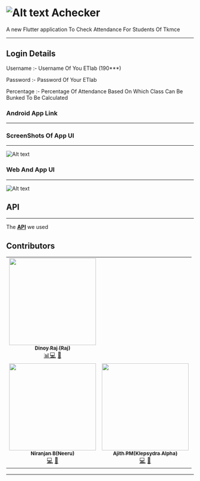 # ![Alt text](https://github.com/Dinoy-Raj/anonymousapp/blob/main/assets/xx.png) Achecker

A new Flutter application To Check Attendance For Students Of Tkmce 



---



## Login Details

Username :- Username Of You ETlab (190***)

Password :- Password Of Your ETlab

Percentage :- Percentage Of Attendance Based On Which Class Can Be Bunked To Be Calculated


### Android App Link 



---


### ScreenShots Of App UI

---

![Alt text](https://github.com/Dinoy-Raj/anonymousapp/blob/main/assets/fd.png)    





### Web And App UI

---


![Alt text](https://github.com/Dinoy-Raj/anonymousapp/blob/main/assets/gf.png) 











## API

---

The **[API](https://anonymousgbuapi.herokuapp.com/)** we used




## Contributors


<table>
  <tr>
      <td align="center"><a href="https://github.com/Dinoy-Raj"><img src="https://avatars2.githubusercontent.com/u/62199728?s=400&u=ec49e70797755f5091bcc1cd3ee60f5faaec91b6&v=4" width="233px;" alt=""/><br /><sub><b>Dinoy Raj
(Raj)</b></sub></a><br /><a href="https://github.com/Dinoy-Raj" title="Ui Designer">📊</a><a href="https://github.com/Dinoy-Raj/Acheckerapp" title="Code">💻</a></a> <a href="#maintenance-Dinoy-Raj" title="Maintenance">🚧</a></td>
  </tr>
    <td align="center"><a href="https://github.com/niranjanneeru"><img src="https://avatars1.githubusercontent.com/u/48713926?s=400&u=a473cb9bbbc98506ae6b55ccd2b45cfdc941d517&v=4" width="233px;" alt=""/><br /><sub><b>Niranjan B(Neeru)</b></sub></a><br /><a href="" title="Code">💻</a> <a href="https://anonymousgbuapi.herokuapp.com/" title="API">📖</a></td>
    <td align="center"><a href="https://github.com/AJITH-klepsydra"><img src="https://avatars3.githubusercontent.com/u/62293152?s=400&v=4" width="233px;" alt=""/><br /><sub><b>Ajith PM(Klepsydra Alpha)</b></sub></a><br /><a href="" title="Code">💻</a> <a href="https://anonymousgbuapi.herokuapp.com/" title="API">📖</a></td>


</table>

---



